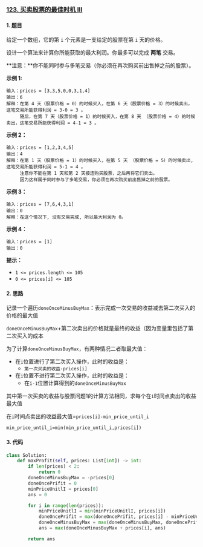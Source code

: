 ### [123. 买卖股票的最佳时机 III](https://leetcode-cn.com/problems/best-time-to-buy-and-sell-stock-iii/)

#### 1. 题目

给定一个数组，它的第 `i` 个元素是一支给定的股票在第 `i` 天的价格。

设计一个算法来计算你所能获取的最大利润。你最多可以完成 **两笔** 交易。

**注意：**你不能同时参与多笔交易（你必须在再次购买前出售掉之前的股票）。

**示例 1:**

```
输入：prices = [3,3,5,0,0,3,1,4]
输出：6
解释：在第 4 天（股票价格 = 0）的时候买入，在第 6 天（股票价格 = 3）的时候卖出，这笔交易所能获得利润 = 3-0 = 3 。
     随后，在第 7 天（股票价格 = 1）的时候买入，在第 8 天 （股票价格 = 4）的时候卖出，这笔交易所能获得利润 = 4-1 = 3 。
```

**示例 2：**

```
输入：prices = [1,2,3,4,5]
输出：4
解释：在第 1 天（股票价格 = 1）的时候买入，在第 5 天 （股票价格 = 5）的时候卖出, 这笔交易所能获得利润 = 5-1 = 4 。   
     注意你不能在第 1 天和第 2 天接连购买股票，之后再将它们卖出。   
     因为这样属于同时参与了多笔交易，你必须在再次购买前出售掉之前的股票。
```

**示例 3：**

```
输入：prices = [7,6,4,3,1] 
输出：0
解释：在这个情况下, 没有交易完成, 所以最大利润为 0。
```

**示例 4：**

```
输入：prices = [1]
输出：0
```

 **提示：**

- `1 <= prices.length <= 105`
- `0 <= prices[i] <= 105`

#### 2. 思路

记录一个遍历`doneOnceMinusBuyMax`：表示完成一次交易的收益减去第二次买入的价格的最大值

`doneOnceMinusBuyMax`+第二次卖出的价格就是最终的收益（因为变量里包括了第二次买入的成本

为了计算`doneOnceMinusBuyMax`，有两种情况二者取最大值：

- 在`i`位置进行了第二次买入操作，此时的收益是：
  - `第一次买卖的收益-prices[i]`
- 在`i`位置不进行第二次买入操作，此时的收益是：
  - 在`i-1`位置计算得到的`doneOnceMinusBuyMax`



其中第一次买卖的收益与股票问题1的计算方法相同，求每个在`i`时间点卖出的收益最大值

在`i`时间点卖出的收益最大值=`prices[i]-min_price_until_i`

`min_price_until_i=min(min_price_until_i,prices[i])`

#### 3. 代码

```python
class Solution:
    def maxProfit(self, prices: List[int]) -> int:
        if len(prices) < 2:
            return 0
        doneOnceMinusBuyMax = -prices[0]
        doneOncePrifit = 0
        minPriceUnitlI = prices[0]
        ans = 0

        for i in range(len(prices)):
            minPriceUnitlI = min(minPriceUnitlI, prices[i])
            doneOncePrifit = max(doneOncePrifit, prices[i] - minPriceUnitlI)
            doneOnceMinusBuyMax = max(doneOnceMinusBuyMax, doneOncePrifit - prices[i])
            ans = max(doneOnceMinusBuyMax + prices[i], ans)

        return ans

```


